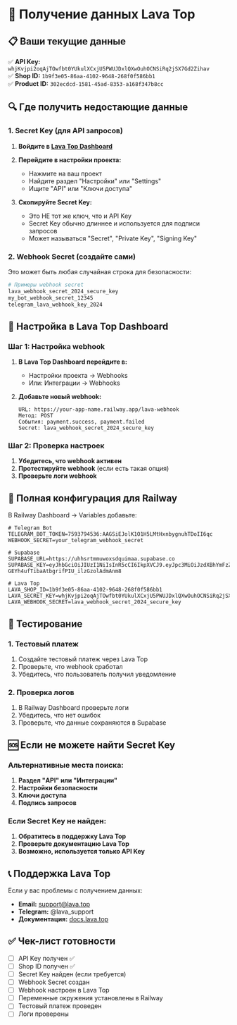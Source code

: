 # 🔑 Получение данных Lava Top

## 📋 Ваши текущие данные

✅ **API Key:** `whjKvjpi2oqAjTOwfbt0YUkulXCxjU5PWUJDxlQXwOuhOCNSiRq2jSX7Gd2Zihav`  
✅ **Shop ID:** `1b9f3e05-86aa-4102-9648-268f0f586bb1`  
✅ **Product ID:** `302ecdcd-1581-45ad-8353-a168f347b8cc`  

## 🔍 Где получить недостающие данные

### 1. Secret Key (для API запросов)

1. **Войдите в [Lava Top Dashboard](https://app.lava.top)**
2. **Перейдите в настройки проекта:**
   - Нажмите на ваш проект
   - Найдите раздел "Настройки" или "Settings"
   - Ищите "API" или "Ключи доступа"

3. **Скопируйте Secret Key:**
   - Это НЕ тот же ключ, что и API Key
   - Secret Key обычно длиннее и используется для подписи запросов
   - Может называться "Secret", "Private Key", "Signing Key"

### 2. Webhook Secret (создайте сами)

Это может быть любая случайная строка для безопасности:

```bash
# Примеры webhook secret
lava_webhook_secret_2024_secure_key
my_bot_webhook_secret_12345
telegram_lava_webhook_key_2024
```

## 🔧 Настройка в Lava Top Dashboard

### Шаг 1: Настройка webhook

1. **В Lava Top Dashboard перейдите в:**
   - Настройки проекта → Webhooks
   - Или: Интеграции → Webhooks

2. **Добавьте новый webhook:**
   ```
   URL: https://your-app-name.railway.app/lava-webhook
   Метод: POST
   События: payment.success, payment.failed
   Secret: lava_webhook_secret_2024_secure_key
   ```

### Шаг 2: Проверка настроек

1. **Убедитесь, что webhook активен**
2. **Протестируйте webhook** (если есть такая опция)
3. **Проверьте логи webhook**

## 📝 Полная конфигурация для Railway

В Railway Dashboard → Variables добавьте:

```env
# Telegram Bot
TELEGRAM_BOT_TOKEN=7593794536:AAGSiEJolK1O1H5LMtHxnbygnuhTDoII6qc
WEBHOOK_SECRET=your_telegram_webhook_secret

# Supabase
SUPABASE_URL=https://uhhsrtmmuwoxsdquimaa.supabase.co
SUPABASE_KEY=eyJhbGciOiJIUzI1NiIsInR5cCI6IkpXVCJ9.eyJpc3MiOiJzdXBhYmFzZSIsInJlZiI6InVoaHNydG1tdXdveHNkcXVpbWFhIiwicm9sZSI6ImFub24iLCJpYXQiOjE3NTQ2OTMwMzcsImV4cCI6MjA3MDI2OTAzN30.5xxo6g-GEYh4ufTibaAtbgrifPIU_ilzGzolAdmAnm8

# Lava Top
LAVA_SHOP_ID=1b9f3e05-86aa-4102-9648-268f0f586bb1
LAVA_SECRET_KEY=whjKvjpi2oqAjTOwfbt0YUkulXCxjU5PWUJDxlQXwOuhOCNSiRq2jSX7Gd2Zihav
LAVA_WEBHOOK_SECRET=lava_webhook_secret_2024_secure_key
```

## 🧪 Тестирование

### 1. Тестовый платеж
1. Создайте тестовый платеж через Lava Top
2. Проверьте, что webhook сработал
3. Убедитесь, что пользователь получил уведомление

### 2. Проверка логов
1. В Railway Dashboard проверьте логи
2. Убедитесь, что нет ошибок
3. Проверьте, что данные сохраняются в Supabase

## 🆘 Если не можете найти Secret Key

### Альтернативные места поиска:
1. **Раздел "API" или "Интеграции"**
2. **Настройки безопасности**
3. **Ключи доступа**
4. **Подпись запросов**

### Если Secret Key не найден:
1. **Обратитесь в поддержку Lava Top**
2. **Проверьте документацию Lava Top**
3. **Возможно, используется только API Key**

## 📞 Поддержка Lava Top

Если у вас проблемы с получением данных:
- **Email:** support@lava.top
- **Telegram:** @lava_support
- **Документация:** [docs.lava.top](https://docs.lava.top)

## ✅ Чек-лист готовности

- [ ] API Key получен ✅
- [ ] Shop ID получен ✅
- [ ] Secret Key найден (если требуется)
- [ ] Webhook Secret создан
- [ ] Webhook настроен в Lava Top
- [ ] Переменные окружения установлены в Railway
- [ ] Тестовый платеж проведен
- [ ] Логи проверены
